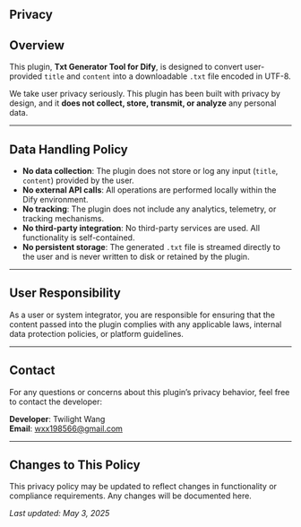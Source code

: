 ## Privacy

## Overview

This plugin, **Txt Generator Tool for Dify**, is designed to convert user-provided `title` and `content` into a downloadable `.txt` file encoded in UTF-8.

We take user privacy seriously. This plugin has been built with privacy by design, and it **does not collect, store, transmit, or analyze** any personal data.

---

## Data Handling Policy

- **No data collection**: The plugin does not store or log any input (`title`, `content`) provided by the user.
- **No external API calls**: All operations are performed locally within the Dify environment.
- **No tracking**: The plugin does not include any analytics, telemetry, or tracking mechanisms.
- **No third-party integration**: No third-party services are used. All functionality is self-contained.
- **No persistent storage**: The generated `.txt` file is streamed directly to the user and is never written to disk or retained by the plugin.

---

## User Responsibility

As a user or system integrator, you are responsible for ensuring that the content passed into the plugin complies with any applicable laws, internal data protection policies, or platform guidelines.

---

## Contact

For any questions or concerns about this plugin’s privacy behavior, feel free to contact the developer:

**Developer**: Twilight Wang  
**Email**: wxx198566@gmail.com

---

## Changes to This Policy

This privacy policy may be updated to reflect changes in functionality or compliance requirements. Any changes will be documented here.

_Last updated: May 3, 2025_
